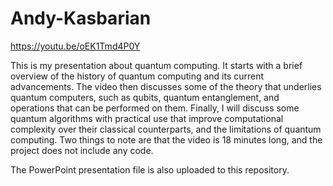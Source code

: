# Andy-Kasbarian
https://youtu.be/oEK1Tmd4P0Y

This is my presentation about quantum computing. It starts with a brief overview of the history of quantum computing and its current advancements. The video then discusses some of the theory that underlies quantum computers, such as qubits, quantum entanglement, and operations that can be performed on them. Finally, I will discuss some quantum algorithms with practical use that improve computational complexity over their classical counterparts, and the limitations of quantum computing. Two things to note are that the video is 18 minutes long, and the project does not include any code.

The PowerPoint presentation file is also uploaded to this repository.
